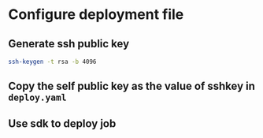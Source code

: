 # Configure deployment file
## Generate ssh public key
```bash
ssh-keygen -t rsa -b 4096
```
## Copy the self public key as the value of sshkey in `deploy.yaml`

## Use sdk to deploy job
